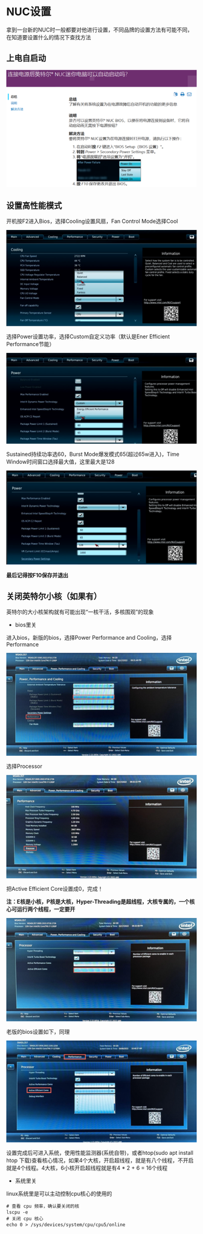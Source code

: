 # NUC设置

拿到一台新的NUC时一般都要对他进行设置，不同品牌的设置方法有可能不同，在知道要设置什么的情况下查找方法

## 上电自启动

![image-20250722203822277](images/image-20250722203822277.png)

## 设置高性能模式

开机按F2进入Bios，选择Cooling设置风扇，Fan Control Mode选择Cool

![副本image.png](images/image.png)

选择Power设置功率，选择Custom自定义功率（默认是Ener Efficient Performance节能）

![副本image.png](images/image-17531880091681.png)

Sustained持续功率选60，Burst Mode爆发模式65(超过65w进入)，Time Window时间窗口选择最大值，这里最大是128

![副本image.png](images/image-17531880091682.png)

**最后记得按F10保存并退出**



## 关闭英特尔小核（如果有）

英特尔的大小核架构就有可能出现“一核干活，多核围观”的现象

- bios里关

进入bios，新版的bios，选择Power Performance and Cooling，选择Performance

![副本image.png](images/image-17531881062536.png)

选择Processor

![副本image.png](images/image-17531881062537.png)

把Active Efficient Core设置成0，完成！

**注：E核是小核，P核是大核，Hyper-Threading是超线程，大核专属的，一个核心可运行两个线程，一定要开**

![副本image.png](images/image-17531881062538.png)

老版的bios设置如下，同理

![副本image.png](images/image-17531881062549.png)

设置完成后可进入系统，使用性能监测器(系统自带)，或者htop(sudo apt install htop 下载)查看核心情况，如果4个大核，开启超线程，就是有八个线程，不开启就是4个线程。4大核，6小核开启超线程就是有4 * 2 + 6 = 16个线程

- 系统里关

linux系统里是可以主动控制cpu核心的使用的

```terminal
# 查看 cpu 频率，确认要关闭的核
lscpu -e
# 关闭 cpu 核心
echo 0 > /sys/devices/system/cpu/cpu5/online
```

